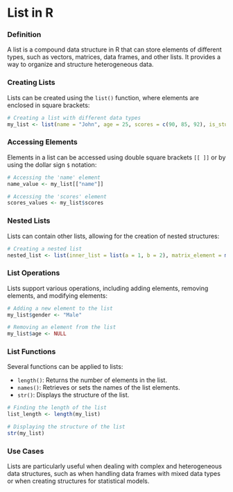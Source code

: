 # List in R

### Definition

A list is a compound data structure in R that can store elements of different types, such as vectors, matrices, data frames, and other lists. It provides a way to organize and structure heterogeneous data.

### Creating Lists

Lists can be created using the `list()` function, where elements are enclosed in square brackets:

```R
# Creating a list with different data types
my_list <- list(name = "John", age = 25, scores = c(90, 85, 92), is_student = TRUE)
```

### Accessing Elements

Elements in a list can be accessed using double square brackets `[[ ]]` or by using the dollar sign `$` notation:

```R
# Accessing the 'name' element
name_value <- my_list[["name"]]

# Accessing the 'scores' element
scores_values <- my_list$scores
```

### Nested Lists

Lists can contain other lists, allowing for the creation of nested structures:

```R
# Creating a nested list
nested_list <- list(inner_list = list(a = 1, b = 2), matrix_element = matrix(1:4, nrow = 2))
```

### List Operations

Lists support various operations, including adding elements, removing elements, and modifying elements:

```R
# Adding a new element to the list
my_list$gender <- "Male"

# Removing an element from the list
my_list$age <- NULL
```

### List Functions

Several functions can be applied to lists:

- `length()`: Returns the number of elements in the list.
- `names()`: Retrieves or sets the names of the list elements.
- `str()`: Displays the structure of the list.

```R
# Finding the length of the list
list_length <- length(my_list)

# Displaying the structure of the list
str(my_list)
```

### Use Cases

Lists are particularly useful when dealing with complex and heterogeneous data structures, such as when handling data frames with mixed data types or when creating structures for statistical models.